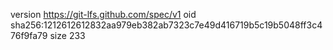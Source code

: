 version https://git-lfs.github.com/spec/v1
oid sha256:1212612612832aa979eb382ab7323c7e49d416719b5c19b5048ff3c476f9fa79
size 233
